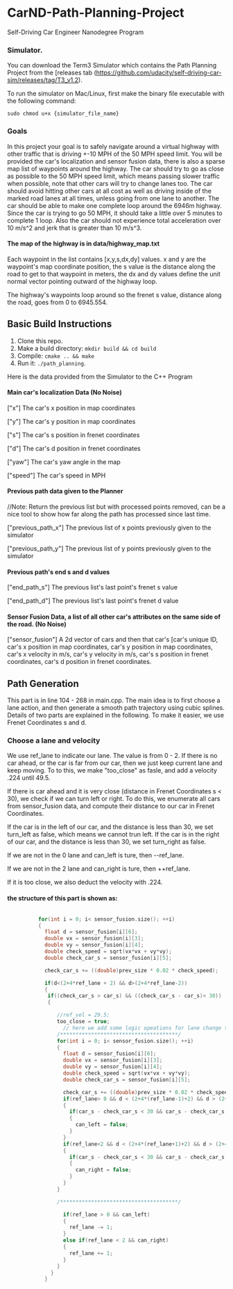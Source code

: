 # CarND-Path-Planning-Project
Self-Driving Car Engineer Nanodegree Program
   
### Simulator.
You can download the Term3 Simulator which contains the Path Planning Project from the [releases tab (https://github.com/udacity/self-driving-car-sim/releases/tag/T3_v1.2).  

To run the simulator on Mac/Linux, first make the binary file executable with the following command:
```shell
sudo chmod u+x {simulator_file_name}
```

### Goals
In this project your goal is to safely navigate around a virtual highway with other traffic that is driving +-10 MPH of the 50 MPH speed limit. You will be provided the car's localization and sensor fusion data, there is also a sparse map list of waypoints around the highway. The car should try to go as close as possible to the 50 MPH speed limit, which means passing slower traffic when possible, note that other cars will try to change lanes too. The car should avoid hitting other cars at all cost as well as driving inside of the marked road lanes at all times, unless going from one lane to another. The car should be able to make one complete loop around the 6946m highway. Since the car is trying to go 50 MPH, it should take a little over 5 minutes to complete 1 loop. Also the car should not experience total acceleration over 10 m/s^2 and jerk that is greater than 10 m/s^3.

#### The map of the highway is in data/highway_map.txt
Each waypoint in the list contains  [x,y,s,dx,dy] values. x and y are the waypoint's map coordinate position, the s value is the distance along the road to get to that waypoint in meters, the dx and dy values define the unit normal vector pointing outward of the highway loop.

The highway's waypoints loop around so the frenet s value, distance along the road, goes from 0 to 6945.554.

## Basic Build Instructions

1. Clone this repo.
2. Make a build directory: `mkdir build && cd build`
3. Compile: `cmake .. && make`
4. Run it: `./path_planning`.

Here is the data provided from the Simulator to the C++ Program

#### Main car's localization Data (No Noise)

["x"] The car's x position in map coordinates

["y"] The car's y position in map coordinates

["s"] The car's s position in frenet coordinates

["d"] The car's d position in frenet coordinates

["yaw"] The car's yaw angle in the map

["speed"] The car's speed in MPH

#### Previous path data given to the Planner

//Note: Return the previous list but with processed points removed, can be a nice tool to show how far along
the path has processed since last time. 

["previous_path_x"] The previous list of x points previously given to the simulator

["previous_path_y"] The previous list of y points previously given to the simulator

#### Previous path's end s and d values 

["end_path_s"] The previous list's last point's frenet s value

["end_path_d"] The previous list's last point's frenet d value

#### Sensor Fusion Data, a list of all other car's attributes on the same side of the road. (No Noise)

["sensor_fusion"] A 2d vector of cars and then that car's [car's unique ID, car's x position in map coordinates, car's y position in map coordinates, car's x velocity in m/s, car's y velocity in m/s, car's s position in frenet coordinates, car's d position in frenet coordinates. 

## Path Generation
This part is in line 104 - 268 in main.cpp. The main idea is to first choose a lane action, and then generate a smooth path trajectory using cubic splines. Details of two parts are explained in the following. To make it easier, we use Frenet Coordinates s and d. 
### Choose a lane and velocity
We use ref_lane to indicate our lane. The value is from 0 - 2.
If there is no car ahead, or the car is far from our car, then we just keep current lane and keep moving. To to this, we make "too_close" as fasle, and add a velocity .224 until 49.5.

If there is car ahead and it is very close (distance in Frenet Coordinates s < 30), we check if we can turn left or right. To do this, we enumerate all cars from sensor_fusion data, and compute their distance to our car in Frenet Coordinates.

If the car is in the left of our car, and the distance is less than 30, we set turn_left as false, which means we cannot trun left.  If the car is in the right of our car, and the distance is less than 30, we set turn_right as false.

If we are not in the 0 lane and can_left is ture, then --ref_lane.

If we are not in the 2 lane and can_right is ture, then ++ref_lane.

If it is too close, we also deduct the velocity with .224. 

#### the structure of this part is shown as:
```cpp

          for(int i = 0; i< sensor_fusion.size(); ++i)
          {
            float d = sensor_fusion[i][6];
            double vx = sensor_fusion[i][3];
            double vy = sensor_fusion[i][4];
            double check_speed = sqrt(vx*vx + vy*vy);
            double check_car_s = sensor_fusion[i][5];

            check_car_s += ((double)prev_size * 0.02 * check_speed);

            if(d<(2+4*ref_lane + 2) && d>(2+4*ref_lane-2))
            {
             if((check_car_s > car_s) && ((check_car_s - car_s)< 30))
             {

                //ref_vel = 29.5;
                too_close = true;
                  // here we add some logic opeations for lane change to pass the car ahead
                /**************************************/
                for(int i = 0; i< sensor_fusion.size(); ++i)
                {
                  float d = sensor_fusion[i][6];
                  double vx = sensor_fusion[i][3];
                  double vy = sensor_fusion[i][4];
                  double check_speed = sqrt(vx*vx + vy*vy);
                  double check_car_s = sensor_fusion[i][5];

                  check_car_s += ((double)prev_size * 0.02 * check_speed);
                  if(ref_lane> 0 && d < (2+4*(ref_lane-1)+2) && d > (2+4*(ref_lane-1)-2)) // left lane
                  {
                    if(car_s - check_car_s < 30 && car_s - check_car_s > -30)
                    {
                      can_left = false;
                    }
                  }
                  if(ref_lane<2 && d < (2+4*(ref_lane+1)+2) && d > (2+4*(ref_lane+1)-2)) // left lane
                  {
                    if(car_s - check_car_s < 30 && car_s - check_car_s > -30)
                    {
                      can_right = false;
                    }
                  }
                }

                /**************************************/

                  if(ref_lane > 0 && can_left)
                  {
                    ref_lane -= 1;
                  }
                  else if(ref_lane < 2 && can_right)
                  {
                    ref_lane += 1;
                  }
                }
              }              
            }
```


